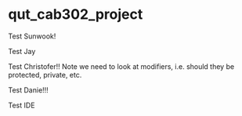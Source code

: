 # qut_cab302_project

Test Sunwook!

Test Jay

Test Christofer!! Note we need to look at modifiers,
i.e. should they be protected, private, etc.

Test Danie!!!

Test IDE